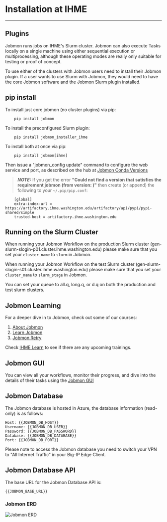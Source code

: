 # Installation at IHME

---

## Plugins

Jobmon runs jobs on IHME's Slurm cluster.
Jobmon can also execute Tasks locally on a single machine using either
sequential execution or multiprocessing, although these operating modes are really
only suitable for testing or proof of concept.

To use either of the clusters with Jobmon users need to install their Jobmon plugin. If a user
wants to use Slurm with Jobmon, they would need to have the core Jobmon software and the
Jobmon Slurm plugin installed.

##  pip install

To install just core jobmon (no cluster plugins) via pip:

```shell
    pip install jobmon
```

To install the preconfigured Slurm plugin:

```shell
    pip install jobmon_installer_ihme
``` 

To install both at once via pip:

```shell
    pip install jobmon[ihme]
```

Then issue a "jobmon_config update" command to configure the web service and port, as described on
the hub at [Jobmon Conda Versions](https://hub.ihme.washington.edu/display/DataScience/Jobmon+Conda+Versions)


> **_NOTE:_**
    If you get the error **"Could not find a version that satisfies the requirement jobmon (from version: )"** then create (or append) the following to your ``~/.pip/pip.conf``:
    
        [global]
        extra-index-url = https://artifactory.ihme.washington.edu/artifactory/api/pypi/pypi-shared/simple
        trusted-host = artifactory.ihme.washington.edu

## Running on the Slurm Cluster

When running your Jobmon Workflow on the production Slurm cluster (gen-slurm-slogin-p01.cluster.ihme.washington.edu) 
please make sure that you set your ``cluster_name`` to ``slurm`` in Jobmon.

When running your Jobmon Workflow on the test Slurm cluster (gen-slurm-slogin-s01.cluster.ihme.washington.edu) please 
make sure  that you set your ``cluster_name`` to ``slurm_stage`` in Jobmon.

You can set your queue to all.q, long.q, or d.q on both the production and test slurm clusters.


## Jobmon Learning

For a deeper dive in to Jobmon, check out some of our courses:

1. [About Jobmon](https://hub.ihme.washington.edu/pages/viewpage.action?pageId=74531156)
2. [Learn Jobmon](https://hub.ihme.washington.edu/pages/viewpage.action?pageId=78062050)
3. [Jobmon Retry](https://hub.ihme.washington.edu/pages/viewpage.action?pageId=78062056)

Check [IHME Learn](https://ihme.brightspace.com>) to see if there are any upcoming trainings.

## Jobmon GUI

You can view all your workflows, monitor their progress, and dive into the details
of their tasks using the [Jobmon GUI](https://jobmon-gui.ihme.washington.edu)

## Jobmon Database

The Jobmon database is hosted in Azure, the database information (read-only) is as follows:

```shell
Host: {{JOBMON_DB_HOST}}
Username: {{JOBMON_DB_USER}}
Password: {{JOBMON_DB_PASSWORD}}
Database: {{JOBMON_DB_DATABASE}}
Port: {{JOBMON_DB_PORT}}
```

Please note to access the Jobmon database you need to switch your VPN to "All Internet Traffic" in your Big-IP Edge Client.

## Jobmon Database API
The base URL for the Jobmon Database API is:

```shell
{{JOBMON_BASE_URL}}
```

### Jobmon ERD

![Jobmon ERD](jobmon_erd.svg)
